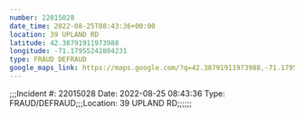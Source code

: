 ```yaml
---
number: 22015028
date_time: 2022-08-25T08:43:36+00:00
location: 39 UPLAND RD
latitude: 42.38791911973988
longitude: -71.17955242804231
type: FRAUD DEFRAUD
google_maps_link: https://maps.google.com/?q=42.38791911973988,-71.17955242804231
---
```


;;;Incident #: 22015028   Date: 2022-08-25 08:43:36   Type: FRAUD/DEFRAUD;;;Location: 39 UPLAND RD;;;;;;
